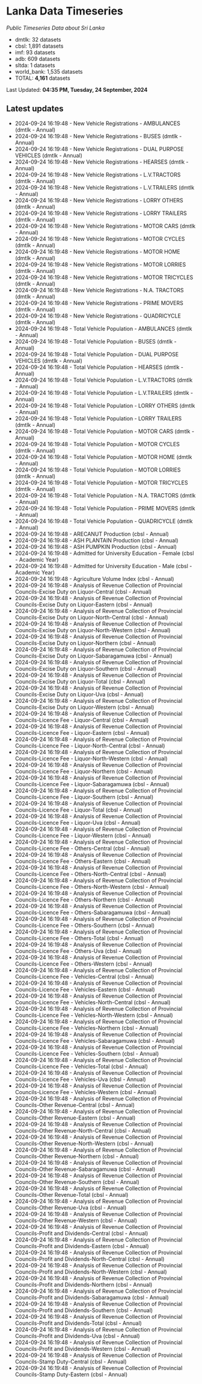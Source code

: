 # Lanka Data Timeseries
*Public Timeseries Data about Sri Lanka*

* dmtlk: 32 datasets
* cbsl: 1,891 datasets
* imf: 93 datasets
* adb: 609 datasets
* sltda: 1 datasets
* world_bank: 1,535 datasets
* TOTAL: **4,161** datasets

Last Updated: **04:35 PM, Tuesday, 24 September, 2024**

## Latest updates

* 2024-09-24 16:19:48 - New Vehicle Registrations - AMBULANCES (dmtlk - Annual)
* 2024-09-24 16:19:48 - New Vehicle Registrations - BUSES (dmtlk - Annual)
* 2024-09-24 16:19:48 - New Vehicle Registrations - DUAL PURPOSE VEHICLES (dmtlk - Annual)
* 2024-09-24 16:19:48 - New Vehicle Registrations - HEARSES (dmtlk - Annual)
* 2024-09-24 16:19:48 - New Vehicle Registrations - L.V.TRACTORS (dmtlk - Annual)
* 2024-09-24 16:19:48 - New Vehicle Registrations - L.V.TRAILERS (dmtlk - Annual)
* 2024-09-24 16:19:48 - New Vehicle Registrations - LORRY OTHERS (dmtlk - Annual)
* 2024-09-24 16:19:48 - New Vehicle Registrations - LORRY TRAILERS (dmtlk - Annual)
* 2024-09-24 16:19:48 - New Vehicle Registrations - MOTOR CARS (dmtlk - Annual)
* 2024-09-24 16:19:48 - New Vehicle Registrations - MOTOR CYCLES (dmtlk - Annual)
* 2024-09-24 16:19:48 - New Vehicle Registrations - MOTOR HOME (dmtlk - Annual)
* 2024-09-24 16:19:48 - New Vehicle Registrations - MOTOR LORRIES (dmtlk - Annual)
* 2024-09-24 16:19:48 - New Vehicle Registrations - MOTOR TRICYCLES (dmtlk - Annual)
* 2024-09-24 16:19:48 - New Vehicle Registrations - N.A. TRACTORS (dmtlk - Annual)
* 2024-09-24 16:19:48 - New Vehicle Registrations - PRIME MOVERS (dmtlk - Annual)
* 2024-09-24 16:19:48 - New Vehicle Registrations - QUADRICYCLE (dmtlk - Annual)
* 2024-09-24 16:19:48 - Total Vehicle Population - AMBULANCES (dmtlk - Annual)
* 2024-09-24 16:19:48 - Total Vehicle Population - BUSES (dmtlk - Annual)
* 2024-09-24 16:19:48 - Total Vehicle Population - DUAL PURPOSE VEHICLES (dmtlk - Annual)
* 2024-09-24 16:19:48 - Total Vehicle Population - HEARSES (dmtlk - Annual)
* 2024-09-24 16:19:48 - Total Vehicle Population - L.V.TRACTORS (dmtlk - Annual)
* 2024-09-24 16:19:48 - Total Vehicle Population - L.V.TRAILERS (dmtlk - Annual)
* 2024-09-24 16:19:48 - Total Vehicle Population - LORRY OTHERS (dmtlk - Annual)
* 2024-09-24 16:19:48 - Total Vehicle Population - LORRY TRAILERS (dmtlk - Annual)
* 2024-09-24 16:19:48 - Total Vehicle Population - MOTOR CARS (dmtlk - Annual)
* 2024-09-24 16:19:48 - Total Vehicle Population - MOTOR CYCLES (dmtlk - Annual)
* 2024-09-24 16:19:48 - Total Vehicle Population - MOTOR HOME (dmtlk - Annual)
* 2024-09-24 16:19:48 - Total Vehicle Population - MOTOR LORRIES (dmtlk - Annual)
* 2024-09-24 16:19:48 - Total Vehicle Population - MOTOR TRICYCLES (dmtlk - Annual)
* 2024-09-24 16:19:48 - Total Vehicle Population - N.A. TRACTORS (dmtlk - Annual)
* 2024-09-24 16:19:48 - Total Vehicle Population - PRIME MOVERS (dmtlk - Annual)
* 2024-09-24 16:19:48 - Total Vehicle Population - QUADRICYCLE (dmtlk - Annual)
* 2024-09-24 16:19:48 - ARECANUT Production (cbsl - Annual)
* 2024-09-24 16:19:48 - ASH PLANTAIN Production (cbsl - Annual)
* 2024-09-24 16:19:48 - ASH PUMPKIN Production (cbsl - Annual)
* 2024-09-24 16:19:48 - Admitted for University Education - Female (cbsl - Academic Year)
* 2024-09-24 16:19:48 - Admitted for University Education - Male (cbsl - Academic Year)
* 2024-09-24 16:19:48 - Agriculture Volume Index (cbsl - Annual)
* 2024-09-24 16:19:48 - Analysis of Revenue Collection of Provincial Councils-Excise Duty on Liquor-Central (cbsl - Annual)
* 2024-09-24 16:19:48 - Analysis of Revenue Collection of Provincial Councils-Excise Duty on Liquor-Eastern (cbsl - Annual)
* 2024-09-24 16:19:48 - Analysis of Revenue Collection of Provincial Councils-Excise Duty on Liquor-North-Central (cbsl - Annual)
* 2024-09-24 16:19:48 - Analysis of Revenue Collection of Provincial Councils-Excise Duty on Liquor-North-Western (cbsl - Annual)
* 2024-09-24 16:19:48 - Analysis of Revenue Collection of Provincial Councils-Excise Duty on Liquor-Northern (cbsl - Annual)
* 2024-09-24 16:19:48 - Analysis of Revenue Collection of Provincial Councils-Excise Duty on Liquor-Sabaragamuwa (cbsl - Annual)
* 2024-09-24 16:19:48 - Analysis of Revenue Collection of Provincial Councils-Excise Duty on Liquor-Southern (cbsl - Annual)
* 2024-09-24 16:19:48 - Analysis of Revenue Collection of Provincial Councils-Excise Duty on Liquor-Total (cbsl - Annual)
* 2024-09-24 16:19:48 - Analysis of Revenue Collection of Provincial Councils-Excise Duty on Liquor-Uva (cbsl - Annual)
* 2024-09-24 16:19:48 - Analysis of Revenue Collection of Provincial Councils-Excise Duty on Liquor-Western (cbsl - Annual)
* 2024-09-24 16:19:48 - Analysis of Revenue Collection of Provincial Councils-Licence Fee - Liquor-Central (cbsl - Annual)
* 2024-09-24 16:19:48 - Analysis of Revenue Collection of Provincial Councils-Licence Fee - Liquor-Eastern (cbsl - Annual)
* 2024-09-24 16:19:48 - Analysis of Revenue Collection of Provincial Councils-Licence Fee - Liquor-North-Central (cbsl - Annual)
* 2024-09-24 16:19:48 - Analysis of Revenue Collection of Provincial Councils-Licence Fee - Liquor-North-Western (cbsl - Annual)
* 2024-09-24 16:19:48 - Analysis of Revenue Collection of Provincial Councils-Licence Fee - Liquor-Northern (cbsl - Annual)
* 2024-09-24 16:19:48 - Analysis of Revenue Collection of Provincial Councils-Licence Fee - Liquor-Sabaragamuwa (cbsl - Annual)
* 2024-09-24 16:19:48 - Analysis of Revenue Collection of Provincial Councils-Licence Fee - Liquor-Southern (cbsl - Annual)
* 2024-09-24 16:19:48 - Analysis of Revenue Collection of Provincial Councils-Licence Fee - Liquor-Total (cbsl - Annual)
* 2024-09-24 16:19:48 - Analysis of Revenue Collection of Provincial Councils-Licence Fee - Liquor-Uva (cbsl - Annual)
* 2024-09-24 16:19:48 - Analysis of Revenue Collection of Provincial Councils-Licence Fee - Liquor-Western (cbsl - Annual)
* 2024-09-24 16:19:48 - Analysis of Revenue Collection of Provincial Councils-Licence Fee - Others-Central (cbsl - Annual)
* 2024-09-24 16:19:48 - Analysis of Revenue Collection of Provincial Councils-Licence Fee - Others-Eastern (cbsl - Annual)
* 2024-09-24 16:19:48 - Analysis of Revenue Collection of Provincial Councils-Licence Fee - Others-North-Central (cbsl - Annual)
* 2024-09-24 16:19:48 - Analysis of Revenue Collection of Provincial Councils-Licence Fee - Others-North-Western (cbsl - Annual)
* 2024-09-24 16:19:48 - Analysis of Revenue Collection of Provincial Councils-Licence Fee - Others-Northern (cbsl - Annual)
* 2024-09-24 16:19:48 - Analysis of Revenue Collection of Provincial Councils-Licence Fee - Others-Sabaragamuwa (cbsl - Annual)
* 2024-09-24 16:19:48 - Analysis of Revenue Collection of Provincial Councils-Licence Fee - Others-Southern (cbsl - Annual)
* 2024-09-24 16:19:48 - Analysis of Revenue Collection of Provincial Councils-Licence Fee - Others-Total (cbsl - Annual)
* 2024-09-24 16:19:48 - Analysis of Revenue Collection of Provincial Councils-Licence Fee - Others-Uva (cbsl - Annual)
* 2024-09-24 16:19:48 - Analysis of Revenue Collection of Provincial Councils-Licence Fee - Others-Western (cbsl - Annual)
* 2024-09-24 16:19:48 - Analysis of Revenue Collection of Provincial Councils-Licence Fee - Vehicles-Central (cbsl - Annual)
* 2024-09-24 16:19:48 - Analysis of Revenue Collection of Provincial Councils-Licence Fee - Vehicles-Eastern (cbsl - Annual)
* 2024-09-24 16:19:48 - Analysis of Revenue Collection of Provincial Councils-Licence Fee - Vehicles-North-Central (cbsl - Annual)
* 2024-09-24 16:19:48 - Analysis of Revenue Collection of Provincial Councils-Licence Fee - Vehicles-North-Western (cbsl - Annual)
* 2024-09-24 16:19:48 - Analysis of Revenue Collection of Provincial Councils-Licence Fee - Vehicles-Northern (cbsl - Annual)
* 2024-09-24 16:19:48 - Analysis of Revenue Collection of Provincial Councils-Licence Fee - Vehicles-Sabaragamuwa (cbsl - Annual)
* 2024-09-24 16:19:48 - Analysis of Revenue Collection of Provincial Councils-Licence Fee - Vehicles-Southern (cbsl - Annual)
* 2024-09-24 16:19:48 - Analysis of Revenue Collection of Provincial Councils-Licence Fee - Vehicles-Total (cbsl - Annual)
* 2024-09-24 16:19:48 - Analysis of Revenue Collection of Provincial Councils-Licence Fee - Vehicles-Uva (cbsl - Annual)
* 2024-09-24 16:19:48 - Analysis of Revenue Collection of Provincial Councils-Licence Fee - Vehicles-Western (cbsl - Annual)
* 2024-09-24 16:19:48 - Analysis of Revenue Collection of Provincial Councils-Other Revenue-Central (cbsl - Annual)
* 2024-09-24 16:19:48 - Analysis of Revenue Collection of Provincial Councils-Other Revenue-Eastern (cbsl - Annual)
* 2024-09-24 16:19:48 - Analysis of Revenue Collection of Provincial Councils-Other Revenue-North-Central (cbsl - Annual)
* 2024-09-24 16:19:48 - Analysis of Revenue Collection of Provincial Councils-Other Revenue-North-Western (cbsl - Annual)
* 2024-09-24 16:19:48 - Analysis of Revenue Collection of Provincial Councils-Other Revenue-Northern (cbsl - Annual)
* 2024-09-24 16:19:48 - Analysis of Revenue Collection of Provincial Councils-Other Revenue-Sabaragamuwa (cbsl - Annual)
* 2024-09-24 16:19:48 - Analysis of Revenue Collection of Provincial Councils-Other Revenue-Southern (cbsl - Annual)
* 2024-09-24 16:19:48 - Analysis of Revenue Collection of Provincial Councils-Other Revenue-Total (cbsl - Annual)
* 2024-09-24 16:19:48 - Analysis of Revenue Collection of Provincial Councils-Other Revenue-Uva (cbsl - Annual)
* 2024-09-24 16:19:48 - Analysis of Revenue Collection of Provincial Councils-Other Revenue-Western (cbsl - Annual)
* 2024-09-24 16:19:48 - Analysis of Revenue Collection of Provincial Councils-Profit and Dividends-Central (cbsl - Annual)
* 2024-09-24 16:19:48 - Analysis of Revenue Collection of Provincial Councils-Profit and Dividends-Eastern (cbsl - Annual)
* 2024-09-24 16:19:48 - Analysis of Revenue Collection of Provincial Councils-Profit and Dividends-North-Central (cbsl - Annual)
* 2024-09-24 16:19:48 - Analysis of Revenue Collection of Provincial Councils-Profit and Dividends-North-Western (cbsl - Annual)
* 2024-09-24 16:19:48 - Analysis of Revenue Collection of Provincial Councils-Profit and Dividends-Northern (cbsl - Annual)
* 2024-09-24 16:19:48 - Analysis of Revenue Collection of Provincial Councils-Profit and Dividends-Sabaragamuwa (cbsl - Annual)
* 2024-09-24 16:19:48 - Analysis of Revenue Collection of Provincial Councils-Profit and Dividends-Southern (cbsl - Annual)
* 2024-09-24 16:19:48 - Analysis of Revenue Collection of Provincial Councils-Profit and Dividends-Total (cbsl - Annual)
* 2024-09-24 16:19:48 - Analysis of Revenue Collection of Provincial Councils-Profit and Dividends-Uva (cbsl - Annual)
* 2024-09-24 16:19:48 - Analysis of Revenue Collection of Provincial Councils-Profit and Dividends-Western (cbsl - Annual)
* 2024-09-24 16:19:48 - Analysis of Revenue Collection of Provincial Councils-Stamp Duty-Central (cbsl - Annual)
* 2024-09-24 16:19:48 - Analysis of Revenue Collection of Provincial Councils-Stamp Duty-Eastern (cbsl - Annual)